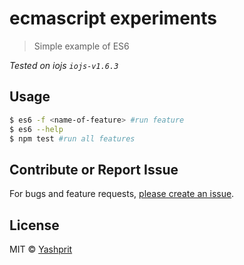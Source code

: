 # ecmascript experiments

> Simple example of ES6

*Tested on iojs `iojs-v1.6.3`*

## Usage
```sh
$ es6 -f <name-of-feature> #run feature
$ es6 --help
$ npm test #run all features
```



## Contribute or Report Issue
For bugs and feature requests, [please create an issue][issue-url].

## License

MIT © [Yashprit](yashprit.github.io)

[issue-url]: https://github.com/yashprit/git-first-commit/issues

